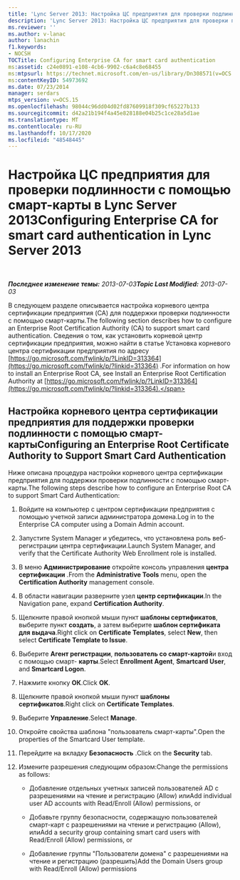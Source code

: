 ```yaml
---
title: 'Lync Server 2013: Настройка ЦС предприятия для проверки подлинности с помощью смарт-карты'
description: 'Lync Server 2013: Настройка ЦС предприятия для проверки подлинности с помощью смарт-карты.'
ms.reviewer: ''
ms.author: v-lanac
author: lanachin
f1.keywords:
- NOCSH
TOCTitle: Configuring Enterprise CA for smart card authentication
ms:assetid: c24e0891-e108-4cb6-9902-c6a4c8e68455
ms:mtpsurl: https://technet.microsoft.com/en-us/library/Dn308571(v=OCS.15)
ms:contentKeyID: 54973692
ms.date: 07/23/2014
manager: serdars
mtps_version: v=OCS.15
ms.openlocfilehash: 98044c96dd04d02fd87609918f309cf65227b133
ms.sourcegitcommit: d42a21b194f4a45e828188e04b25c1ce28a5d1ae
ms.translationtype: MT
ms.contentlocale: ru-RU
ms.lasthandoff: 10/17/2020
ms.locfileid: "48548445"
---
```

# <a name="configuring-enterprise-ca-for-smart-card-authentication-in-lync-server-2013"></a><span data-ttu-id="c8e94-103">Настройка ЦС предприятия для проверки подлинности с помощью смарт-карты в Lync Server 2013</span><span class="sxs-lookup"><span data-stu-id="c8e94-103">Configuring Enterprise CA for smart card authentication in Lync Server 2013</span></span>

<div data-xmlns="http://www.w3.org/1999/xhtml">

<div class="topic" data-xmlns="http://www.w3.org/1999/xhtml" data-msxsl="urn:schemas-microsoft-com:xslt" data-cs="https://msdn.microsoft.com/">

<div data-asp="https://msdn2.microsoft.com/asp">



</div>

<div id="mainSection">

<div id="mainBody">

<span> </span>

<span data-ttu-id="c8e94-104">_**Последнее изменение темы:** 2013-07-03_</span><span class="sxs-lookup"><span data-stu-id="c8e94-104">_**Topic Last Modified:** 2013-07-03_</span></span>

<span data-ttu-id="c8e94-105">В следующем разделе описывается настройка корневого центра сертификации предприятия (CA) для поддержки проверки подлинности с помощью смарт-карты.</span><span class="sxs-lookup"><span data-stu-id="c8e94-105">The following section describes how to configure an Enterprise Root Certification Authority (CA) to support smart card authentication.</span></span> <span data-ttu-id="c8e94-106">Сведения о том, как установить корневой центр сертификации предприятия, можно найти в статье Установка корневого центра сертификации предприятия по адресу [https://go.microsoft.com/fwlink/p/?LinkID=313364](https://go.microsoft.com/fwlink/p/?linkid=313364) .</span><span class="sxs-lookup"><span data-stu-id="c8e94-106">For information on how to install an Enterprise Root CA, see Install an Enterprise Root Certification Authority at [https://go.microsoft.com/fwlink/p/?LinkID=313364](https://go.microsoft.com/fwlink/p/?linkid=313364).</span></span>

<div>

## <a name="configuring-an-enterprise-root-certificate-authority-to-support-smart-card-authentication"></a><span data-ttu-id="c8e94-107">Настройка корневого центра сертификации предприятия для поддержки проверки подлинности с помощью смарт-карты</span><span class="sxs-lookup"><span data-stu-id="c8e94-107">Configuring an Enterprise Root Certificate Authority to Support Smart Card Authentication</span></span>

<span data-ttu-id="c8e94-108">Ниже описана процедура настройки корневого центра сертификации предприятия для поддержки проверки подлинности с помощью смарт-карты.</span><span class="sxs-lookup"><span data-stu-id="c8e94-108">The following steps describe how to configure an Enterprise Root CA to support Smart Card Authentication:</span></span>

1.  <span data-ttu-id="c8e94-109">Войдите на компьютер с центром сертификации предприятия с помощью учетной записи администратора домена.</span><span class="sxs-lookup"><span data-stu-id="c8e94-109">Log in to the Enterprise CA computer using a Domain Admin account.</span></span>

2.  <span data-ttu-id="c8e94-110">Запустите System Manager и убедитесь, что установлена роль веб-регистрации центра сертификации.</span><span class="sxs-lookup"><span data-stu-id="c8e94-110">Launch System Manager, and verify that the Certificate Authority Web Enrollment role is installed.</span></span>

3.  <span data-ttu-id="c8e94-111">В меню **Администрирование** откройте консоль управления **центра сертификации** .</span><span class="sxs-lookup"><span data-stu-id="c8e94-111">From the **Administrative Tools** menu, open the **Certification Authority** management console.</span></span>

4.  <span data-ttu-id="c8e94-112">В области навигации разверните узел **центр сертификации**.</span><span class="sxs-lookup"><span data-stu-id="c8e94-112">In the Navigation pane, expand **Certification Authority**.</span></span>

5.  <span data-ttu-id="c8e94-113">Щелкните правой кнопкой мыши пункт **шаблоны сертификатов**, выберите пункт **создать**, а затем выберите **шаблон сертификата для выдача**.</span><span class="sxs-lookup"><span data-stu-id="c8e94-113">Right click on **Certificate Templates**, select **New**, then select **Certificate Template to Issue**.</span></span>

6.  <span data-ttu-id="c8e94-114">Выберите **Агент регистрации**, **пользователь со смарт-картой**и вход с помощью смарт- **карты**.</span><span class="sxs-lookup"><span data-stu-id="c8e94-114">Select **Enrollment Agent**, **Smartcard User**, and **Smartcard Logon**.</span></span>

7.  <span data-ttu-id="c8e94-115">Нажмите кнопку **ОК**.</span><span class="sxs-lookup"><span data-stu-id="c8e94-115">Click **OK**.</span></span>

8.  <span data-ttu-id="c8e94-116">Щелкните правой кнопкой мыши пункт **шаблоны сертификатов**.</span><span class="sxs-lookup"><span data-stu-id="c8e94-116">Right click on **Certificate Templates**.</span></span>

9.  <span data-ttu-id="c8e94-117">Выберите **Управление**.</span><span class="sxs-lookup"><span data-stu-id="c8e94-117">Select **Manage**.</span></span>

10. <span data-ttu-id="c8e94-118">Откройте свойства шаблона "пользователь смарт-карты".</span><span class="sxs-lookup"><span data-stu-id="c8e94-118">Open the properties of the Smartcard User template.</span></span>

11. <span data-ttu-id="c8e94-119">Перейдите на вкладку **Безопасность** .</span><span class="sxs-lookup"><span data-stu-id="c8e94-119">Click on the **Security** tab.</span></span>

12. <span data-ttu-id="c8e94-120">Измените разрешения следующим образом:</span><span class="sxs-lookup"><span data-stu-id="c8e94-120">Change the permissions as follows:</span></span>
    
      - <span data-ttu-id="c8e94-121">Добавление отдельных учетных записей пользователей AD с разрешениями на чтение и регистрацию (Allow) или</span><span class="sxs-lookup"><span data-stu-id="c8e94-121">Add individual user AD accounts with Read/Enroll (Allow) permissions, or</span></span>
    
      - <span data-ttu-id="c8e94-122">Добавьте группу безопасности, содержащую пользователей смарт-карт с разрешениями на чтение и регистрацию (Allow), или</span><span class="sxs-lookup"><span data-stu-id="c8e94-122">Add a security group containing smart card users with Read/Enroll (Allow) permissions, or</span></span>
    
      - <span data-ttu-id="c8e94-123">Добавление группы "Пользователи домена" с разрешениями на чтение и регистрацию (разрешить)</span><span class="sxs-lookup"><span data-stu-id="c8e94-123">Add the Domain Users group with Read/Enroll (Allow) permissions</span></span>

</div>

</div>

<span> </span>

</div>

</div>

</div>

